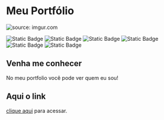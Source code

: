 # Meu Portfólio

<img src="https://i.imgur.com/zKtY5wX.png" title="source: imgur.com">

![Static Badge](https://img.shields.io/badge/em-desenvolvimento-red)
![Static Badge](https://img.shields.io/badge/license-MIT-blue)
![Static Badge](https://img.shields.io/badge/meu_portfolio-dev-green)
![Static Badge](https://img.shields.io/badge/html-orange)
![Static Badge](https://img.shields.io/badge/css-blue)
![Static Badge](https://img.shields.io/badge/javascript-yellow)

## Venha me conhecer

No meu portfolio você pode ver quem eu sou!

## Aqui o link

[clique aqui](https://ramon-erik.github.io/Portfolio-Ramon) para acessar.
